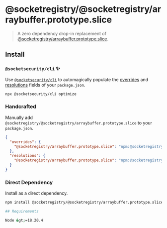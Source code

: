 # @socketregistry/@socketregistry/arraybuffer.prototype.slice

> A zero dependency drop-in replacement of
> [@socketregistry/arraybuffer.prototype.slice](https://www.npmjs.com/package/@socketregistry/arraybuffer.prototype.slice).

## Install

### `@socketsecurity/cli` :sparkles:

Use [`@socketsecurity/cli`](https://www.npmjs.com/package/@socketsecurity/cli)
to automagically populate the
[overrides](https://docs.npmjs.com/cli/v9/configuring-npm/package-json#overrides)
and [resolutions](https://yarnpkg.com/configuration/manifest#resolutions) fields
of your `package.json`.

```sh
npx @socketsecurity/cli optimize
```

### Handcrafted

Manually add `@socketregistry/@socketregistry/arraybuffer.prototype.slice` to
your `package.json`.

```json
{
  "overrides": {
    "@socketregistry/arraybuffer.prototype.slice": "npm:@socketregistry/@socketregistry/arraybuffer.prototype.slice@^1"
  },
  "resolutions": {
    "@socketregistry/arraybuffer.prototype.slice": "npm:@socketregistry/@socketregistry/arraybuffer.prototype.slice@^1"
  }
}
```

### Direct Dependency

Install as a direct dependency.

````sh
npm install @socketregistry/@socketregistry/arraybuffer.prototype.slice```

## Requirements

Node &gt;=18.20.4
````
